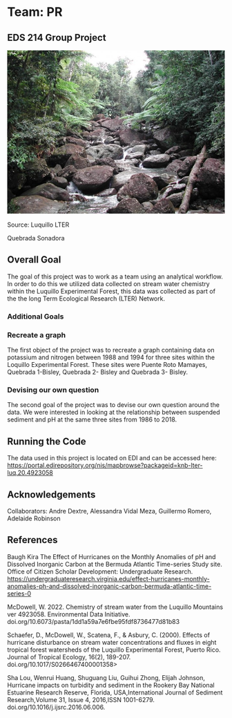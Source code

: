 # Team: PR

## EDS 214 Group Project

![](QuebradaSonadora.Luquillo.-William-H-McDowll.jpg)

Source: Luquillo LTER

Quebrada Sonadora

## Overall Goal

The goal of this project was to work as a team using an analytical workflow. In order to do this we utilized data collected on stream water chemistry within the Luquillo Experimental Forest, this data was collected as part of the the long Term Ecological Research (LTER) Network.

### Additional Goals

### Recreate a graph

The first object of the project was to recreate a graph containing data on potassium and nitrogen between 1988 and 1994 for three sites within the Loquillo Experimental Forest. These sites were Puente Roto Mamayes, Quebrada 1-Bisley, Quebrada 2- Bisley and Quebrada 3- Bisley.

### Devising our own question

The second goal of the project was to devise our own question around the data. We were interested in looking at the relationship between suspended sediment and pH at the same three sites from 1986 to 2018.

## Running the Code

The data used in this project is located on EDI and can be accessed here: <https://portal.edirepository.org/nis/mapbrowse?packageid=knb-lter-luq.20.4923058>

## Acknowledgements

Collaborators: Andre Dextre, Alessandra Vidal Meza, Guillermo Romero, Adelaide Robinson

## References

Baugh Kira The Effect of Hurricanes on the Monthly Anomalies of pH and Dissolved Inorganic Carbon at the Bermuda Atlantic Time-series Study site. Office of Citizen Scholar Development: Undergraduate Research. https://undergraduateresearch.virginia.edu/effect-hurricanes-monthly-anomalies-ph-and-dissolved-inorganic-carbon-bermuda-atlantic-time-series-0

McDowell, W. 2022. Chemistry of stream water from the Luquillo Mountains ver 4923058. Environmental Data Initiative. doi.org/10.6073/pasta/1dd1a59a7e6fbe95fdf8736477d81b83

Schaefer, D., McDowell, W., Scatena, F., & Asbury, C. (2000). Effects of hurricane disturbance on stream water concentrations and fluxes in eight tropical forest watersheds of the Luquillo Experimental Forest, Puerto Rico. Journal of Tropical Ecology, 16(2), 189-207. doi.org/10.1017/S0266467400001358\>

Sha Lou, Wenrui Huang, Shuguang Liu, Guihui Zhong, Elijah Johnson, Hurricane impacts on turbidity and sediment in the Rookery Bay National Estuarine Research Reserve, Florida, USA,International Journal of Sediment Research,Volume 31, Issue 4, 2016,ISSN 1001-6279. doi.org/10.1016/j.ijsrc.2016.06.006.
